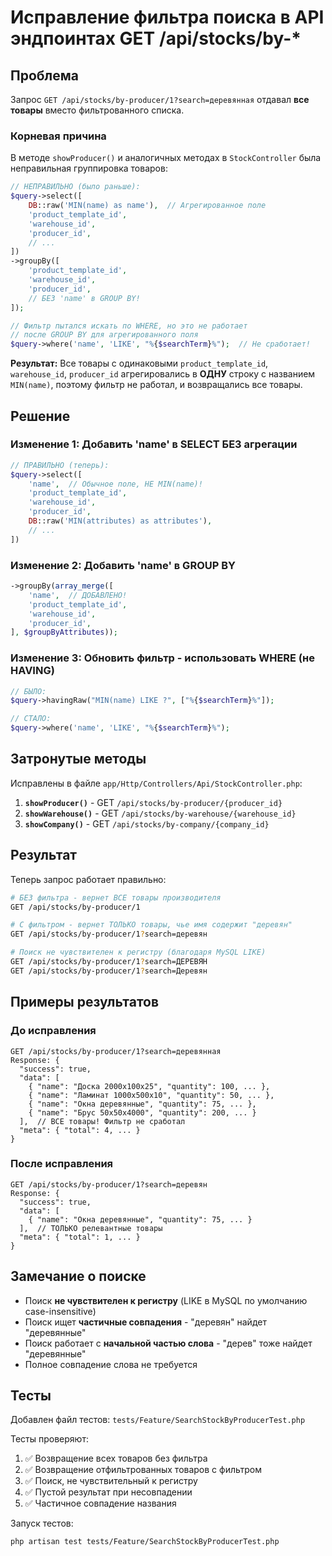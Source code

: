 # Исправление фильтра поиска в API эндпоинтах GET /api/stocks/by-*

## Проблема

Запрос `GET /api/stocks/by-producer/1?search=деревянная` отдавал **все товары** вместо фильтрованного списка.

### Корневая причина

В методе `showProducer()` и аналогичных методах в `StockController` была неправильная группировка товаров:

```php
// НЕПРАВИЛЬНО (было раньше):
$query->select([
    DB::raw('MIN(name) as name'),  // Агрегированное поле
    'product_template_id',
    'warehouse_id',
    'producer_id',
    // ...
])
->groupBy([
    'product_template_id',
    'warehouse_id',
    'producer_id',
    // БЕЗ 'name' в GROUP BY!
]);

// Фильтр пытался искать по WHERE, но это не работает 
// после GROUP BY для агрегированного поля
$query->where('name', 'LIKE', "%{$searchTerm}%");  // Не сработает!
```

**Результат:** Все товары с одинаковыми `product_template_id`, `warehouse_id`, `producer_id` агрегировались в **ОДНУ** строку с названием `MIN(name)`, поэтому фильтр не работал, и возвращались все товары.

## Решение

### Изменение 1: Добавить 'name' в SELECT БЕЗ агрегации

```php
// ПРАВИЛЬНО (теперь):
$query->select([
    'name',  // Обычное поле, НЕ MIN(name)!
    'product_template_id',
    'warehouse_id',
    'producer_id',
    DB::raw('MIN(attributes) as attributes'),
    // ...
])
```

### Изменение 2: Добавить 'name' в GROUP BY

```php
->groupBy(array_merge([
    'name',  // ДОБАВЛЕНО!
    'product_template_id',
    'warehouse_id',
    'producer_id',
], $groupByAttributes));
```

### Изменение 3: Обновить фильтр - использовать WHERE (не HAVING)

```php
// БЫЛО:
$query->havingRaw("MIN(name) LIKE ?", ["%{$searchTerm}%"]);

// СТАЛО:
$query->where('name', 'LIKE', "%{$searchTerm}%");
```

## Затронутые методы

Исправлены в файле `app/Http/Controllers/Api/StockController.php`:

1. **`showProducer()`** - GET `/api/stocks/by-producer/{producer_id}`
2. **`showWarehouse()`** - GET `/api/stocks/by-warehouse/{warehouse_id}`
3. **`showCompany()`** - GET `/api/stocks/by-company/{company_id}`

## Результат

Теперь запрос работает правильно:

```bash
# БЕЗ фильтра - вернет ВСЕ товары производителя
GET /api/stocks/by-producer/1

# С фильтром - вернет ТОЛЬКО товары, чье имя содержит "деревян"
GET /api/stocks/by-producer/1?search=деревян

# Поиск не чувствителен к регистру (благодаря MySQL LIKE)
GET /api/stocks/by-producer/1?search=ДЕРЕВЯН
GET /api/stocks/by-producer/1?search=Деревян
```

## Примеры результатов

### До исправления
```
GET /api/stocks/by-producer/1?search=деревянная
Response: {
  "success": true,
  "data": [
    { "name": "Доска 2000x100x25", "quantity": 100, ... },
    { "name": "Ламинат 1000x500x10", "quantity": 50, ... },
    { "name": "Окна деревянные", "quantity": 75, ... },
    { "name": "Брус 50x50x4000", "quantity": 200, ... }
  ],  // ВСЕ товары! Фильтр не сработал
  "meta": { "total": 4, ... }
}
```

### После исправления
```
GET /api/stocks/by-producer/1?search=деревян
Response: {
  "success": true,
  "data": [
    { "name": "Окна деревянные", "quantity": 75, ... }
  ],  // ТОЛЬКО релевантные товары
  "meta": { "total": 1, ... }
}
```

## Замечание о поиске

- Поиск **не чувствителен к регистру** (LIKE в MySQL по умолчанию case-insensitive)
- Поиск ищет **частичные совпадения** - "деревян" найдет "деревянные"
- Поиск работает с **начальной частью слова** - "дерев" тоже найдет "деревянные"
- Полное совпадение слова не требуется

## Тесты

Добавлен файл тестов: `tests/Feature/SearchStockByProducerTest.php`

Тесты проверяют:
1. ✅ Возвращение всех товаров без фильтра
2. ✅ Возвращение отфильтрованных товаров с фильтром
3. ✅ Поиск, не чувствительный к регистру
4. ✅ Пустой результат при несовпадении
5. ✅ Частичное совпадение названия

Запуск тестов:
```bash
php artisan test tests/Feature/SearchStockByProducerTest.php
```
